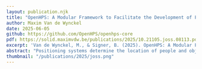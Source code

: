 ```yaml
---
layout: publication.njk
title: "OpenHPS: A Modular Framework to Facilitate the Development of FAIR Positioning Systems"
author: Maxim Van de Wynckel
date: 2025-06-05
github: https://github.com/OpenHPS/openhps-core
pdf: https://solid.maximvdw.be/publications/2025/10.21105.joss.08113.pdf
excerpt: 'Van de Wynckel, M., & Signer, B. (2025). OpenHPS: A Modular Framework to Facilitate the Development of FAIR Positioning Systems. Journal of Open Source Software, 10(110), 8113. doi: 10.21105/joss.08113'
abstract: "Positioning systems determine the location of people and objects using various technologies and algorithms. While GPS dominates outdoor positioning, indoor and smaller-scale systems often require alternative technologies for lower latency, higher accuracy, or greater efficiency. These systems are frequently developed as single-use prototypes with no standard data format, hindering reusability and expansion. OpenHPS addresses these challenges by providing a modular, graph-based framework for creating versatile positioning systems on multiple platforms. It supports a wide range of algorithms and enables extensibility through custom nodes for sensor fusion and algorithm integration."
thumbnail: "/publications/2025/joss.png"
---
```

